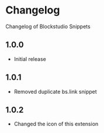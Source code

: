 # Changelog

Changelog of Blockstudio Snippets

## 1.0.0

- Initial release

## 1.0.1

- Removed duplicate bs.link snippet

## 1.0.2

- Changed the icon of this extension
